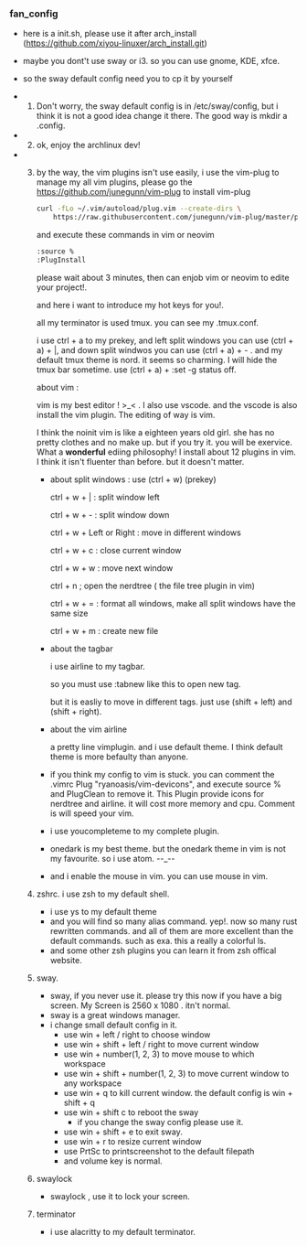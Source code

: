 ### fan_config
- here is a init.sh, please use it after arch_install (https://github.com/xiyou-linuxer/arch_install.git)

- maybe you dont't use sway or i3. so you can use gnome, KDE, xfce.

- so the sway default config need you to cp it by yourself

- 1. Don't worry, the sway default config is in /etc/sway/config, but i think it is not a good idea change it there. The good way is mkdir a .config.

- 2. ok, enjoy the archlinux dev!

- 3. by the way, the vim plugins isn't use easily, i use the vim-plug to manage my all vim plugins, please go the https://github.com/junegunn/vim-plug to install vim-plug 

     ```bash
     curl -fLo ~/.vim/autoload/plug.vim --create-dirs \
         https://raw.githubusercontent.com/junegunn/vim-plug/master/plug.vim
     ```

     and execute these commands in vim or neovim

     ```bash
     :source %
     :PlugInstall
     ```

     please wait about 3 minutes, then can enjob vim or neovim to edite your project!.

     and here i want to introduce my hot keys for you!.

     all my terminator is used tmux. you can see my .tmux.conf.

     i use ctrl + a to my prekey, and left split windows you can use (ctrl + a) + |, and down split windwos you can use (ctrl + a) + - . and my default tmux theme is nord. it seems so charming. I will hide the tmux bar sometime. use (ctrl + a) + :set -g status off.

     about vim :

     vim is my best editor ! >_< . I also use vscode. and the vscode is also install the vim plugin. The editing of way is vim.

     I think the noinit vim is like a eighteen years old girl. she has no pretty clothes and no make up. but if you try it. you will be exervice. What a **wonderful** ediing philosophy! I install about 12 plugins in vim. I think it isn't fluenter than before. but it doesn't matter.

     - about  split windows : use (ctrl + w) (prekey)

       ctrl + w + | : split window left

       ctrl + w + - : split window down

       ctrl + w + Left or Right : move in different windows

       ctrl + w + c : close current window

       ctrl + w + w : move next window

       ctrl + n ; open the nerdtree ( the file tree plugin in vim)

       ctrl + w + = : format all windows, make all split windows have the same size

       ctrl + w + m : create new file

     - about the tagbar

       i use airline to my tagbar.

       so you must use :tabnew like this to open new tag.

       but it is easliy to move in different tags. just use (shift + left) and (shift + right).

     - about the vim airline

       a pretty line vimplugin. and i use default theme. I think default theme is more befaulty than anyone.

     - if you think my config to vim is stuck. you can comment the .vimrc Plug "ryanoasis/vim-devicons", and execute source % and PlugClean to remove it. This Plugin provide icons for nerdtree and airline. it will cost more memory and cpu. Comment is will speed your vim.

     - i use youcompleteme to my complete plugin.

     - onedark is my best theme. but the onedark theme in vim is not my favourite. so i use atom. --_--

     - and i enable the mouse in vim. you can use mouse in vim.

  4. zshrc. i use zsh to my default shell. 

     - i use ys to my default theme
     - and you will find so many alias command. yep!. now so many rust rewritten commands. and all of them are more excellent than the default commands. such as exa. this a really a colorful ls. 
     - and some other zsh plugins you can learn it from zsh offical website.

  5. sway.

     - sway, if you never use it. please try this now if you have a big screen. My Screen is 2560 x 1080 .  itn't normal. 
     - sway is a great windows manager.
     - i change small default config in it.
       - use win + left / right to choose window
       - use win + shift + left / right to move current window
       - use win + number(1, 2, 3) to move mouse to which workspace
       - use win + shift + number(1, 2, 3) to move current window to any workspace
       - use win + q to kill current window. the default config is win + shift + q
       - use win + shift c to reboot the sway
         - if you change the sway config please use it.
       - use win + shift + e to exit sway.
       - use win + r to resize current window
       - use PrtSc to printscreenshot to the default filepath
       - and volume key is normal.

  6. swaylock

     - swaylock , use it to lock your screen.

  7. terminator

     - i use alacritty to my default terminator.

